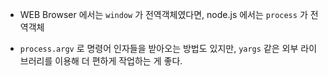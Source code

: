 - WEB Browser 에서는 `window` 가 전역객체였다면, node.js 에서는 `process` 가 전역객체

- `process.argv` 로 명령어 인자들을 받아오는 방법도 있지만, `yargs` 같은 외부 라이브러리를 이용해 더 편하게 작업하는 게 좋다.